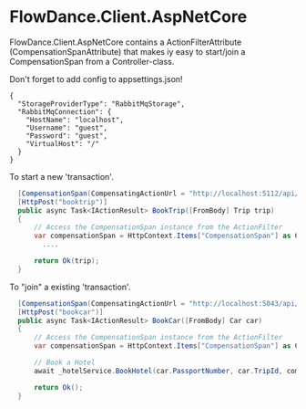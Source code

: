 ﻿# FlowDance.Client.AspNetCore
FlowDance.Client.AspNetCore contains a ActionFilterAttribute (CompensationSpanAttribute) that makes iy easy to start/join a CompensationSpan from a Controller-class.

Don't forget to add config to appsettings.json!
```
{
  "StorageProviderType": "RabbitMqStorage",
  "RabbitMqConnection": {
    "HostName": "localhost",
    "Username": "guest",
    "Password": "guest",
    "VirtualHost": "/"
  }
}
```

To start a new 'transaction'.
```csharp
  [CompensationSpan(CompensatingActionUrl = "http://localhost:5112/api/Compensating/compensate", CompensationSpanOption = CompensationSpanOption.RequiresNew)]
  [HttpPost("booktrip")]
  public async Task<IActionResult> BookTrip([FromBody] Trip trip)
  {
      // Access the CompensationSpan instance from the ActionFilter
      var compensationSpan = HttpContext.Items["CompensationSpan"] as CompensationSpan;
        ....

      return Ok(trip);
  }
  ```

  To "join" a existing 'transaction'.
```csharp
  [CompensationSpan(CompensatingActionUrl = "http://localhost:5043/api/Compensating/compensate")]
  [HttpPost("bookcar")]
  public async Task<IActionResult> BookCar([FromBody] Car car)
  {
      // Access the CompensationSpan instance from the ActionFilter
      var compensationSpan = HttpContext.Items["CompensationSpan"] as CompensationSpan;

      // Book a Hotel
      await _hotelService.BookHotel(car.PassportNumber, car.TripId, compensationSpan.TraceId);

      return Ok();
  }
  ```




